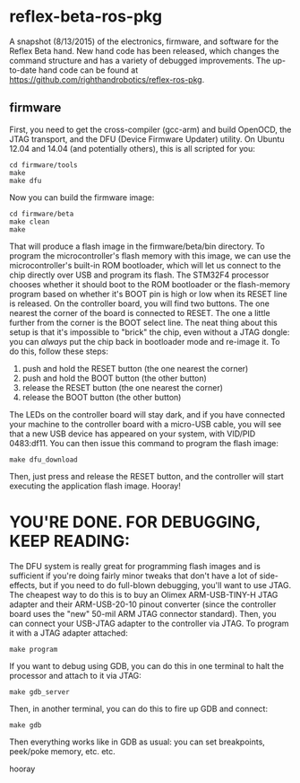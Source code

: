 reflex-beta-ros-pkg
======

A snapshot (8/13/2015) of the electronics, firmware, and software for the Reflex Beta hand. New hand code has been released, which changes the command structure and has a variety of debugged improvements. The up-to-date hand code can be found at https://github.com/righthandrobotics/reflex-ros-pkg.

firmware
------
First, you need to get the cross-compiler (gcc-arm) and build OpenOCD, the JTAG transport, and the DFU (Device Firmware Updater) utility. On Ubuntu 12.04 and 14.04 (and potentially others), this is all scripted for you:

    cd firmware/tools
    make
    make dfu

Now you can build the firmware image:

    cd firmware/beta
    make clean
    make

That will produce a flash image in the firmware/beta/bin directory. To program the microcontroller's flash memory with this image, we can use the microcontroller's built-in ROM bootloader, which will let us connect to the chip directly over USB and program its flash. The STM32F4 processor chooses whether it should boot to the ROM bootloader or the flash-memory program based on whether it's BOOT pin is high or low when its RESET line is released. On the controller board, you will find two buttons. The one nearest the corner of the board is connected to RESET. The one a little further from the corner is the BOOT select line. The neat thing about this setup is that it's impossible to "brick" the chip, even without a JTAG dongle: you can *always* put the chip back in bootloader mode and re-image it. To do this, follow these steps:

1. push and hold the RESET button (the one nearest the corner)
1. push and hold the BOOT button (the other button)
1. release the RESET button (the one nearest the corner)
1. release the BOOT button (the other button)

The LEDs on the controller board will stay dark, and if you have connected your machine to the controller board with a micro-USB cable, you will see that a new USB device has appeared on your system, with VID/PID 0483:df11. You can then issue this command to program the flash image:

    make dfu_download

Then, just press and release the RESET button, and the controller will start executing the application flash image. Hooray!


YOU'RE DONE. FOR DEBUGGING, KEEP READING:
===============================================================

The DFU system is really great for programming flash images and is sufficient if you're doing fairly minor tweaks that don't have a lot of side-effects, but if you need to do full-blown debugging, you'll want to use JTAG. The cheapest way to do this is to buy an Olimex ARM-USB-TINY-H JTAG adapter and their ARM-USB-20-10 pinout converter (since the controller board uses the "new" 50-mil ARM JTAG connector standard). Then, you can connect your USB-JTAG adapter to the controller via JTAG. To program it with a JTAG adapter attached:

    make program

If you want to debug using GDB, you can do this in one terminal to halt the processor and attach to it via JTAG:

    make gdb_server

Then, in another terminal, you can do this to fire up GDB and connect:

    make gdb

Then everything works like in GDB as usual: you can set breakpoints, peek/poke memory, etc. etc.

hooray
